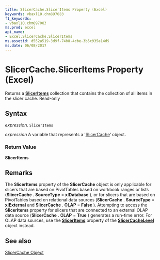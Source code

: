 ```yaml
---
title: SlicerCache.SlicerItems Property (Excel)
keywords: vbaxl10.chm897083
f1_keywords:
- vbaxl10.chm897083
ms.prod: excel
api_name:
- Excel.SlicerCache.SlicerItems
ms.assetid: d552a519-3d9f-74b8-4cbe-3b5c935a14d9
ms.date: 06/08/2017
---
```



# SlicerCache.SlicerItems Property (Excel)

Returns a  **[SlicerItems](Excel.SlicerItems.md)** collection that contains the collection of all items in the slicer cache. Read-only


## Syntax

 _expression_. `SlicerItems`

 _expression_ A variable that represents a '[SlicerCache](Excel.SlicerCache.md)' object.


### Return Value

 **SlicerItems**


## Remarks

The  **SlicerItems** property of the **SlicerCache** object is only applicable for slicers that are based on PivotTables based on workbook ranges or lists (**SlicerCache** . **SourceType** = **xlDatabase** ), or for slicers that are based on PivotTables based on relational data sources (**SlicerCache** . **SourceType** = **xlExternal** and **SlicerCache** . **[OLAP](Excel.SlicerCache.OLAP.md)** = **False** ). Attempting to access the **SlicerItems** property for slicers that are connected to an external OLAP data source (**SlicerCache** . **OLAP** = **True** ) generates a run-time error. For OLAP data sources, use the **[SlicerItems](Excel.SlicerCacheLevel.SlicerItems.md)** property of the **[SlicerCacheLevel](Excel.SlicerCacheLevel.md)** object instead.


## See also


[SlicerCache Object](Excel.SlicerCache.md)

